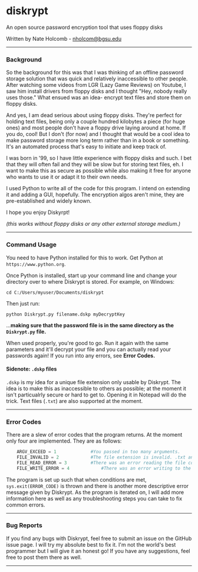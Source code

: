 # diskrypt

An open source password encryption tool that uses floppy disks 

Written by Nate Holcomb - nholcom@bgsu.edu

----

### Background

So the background for this was that I was thinking of an offline password 
storage solution that was quick and relatively inaccessible to other people. 
After watching some videos from LGR (Lazy Game Reviews) on Youtube, I saw him 
install drivers from floppy disks and I thought "Hey, nobody really uses those."
What ensued was an idea- encrypt text files and store them on floppy disks. 

And yes, I am dead serious about using floppy disks. They're perfect for holding
text files, being only a couple hundred kilobytes a piece (for huge ones) and 
most people don't have a floppy drive laying around at home. If you do, cool! 
But I don't (for now) and I thought that would be a cool idea to make password
storage more long term rather than in a book or something. It's an automated 
process that's easy to initiate and keep track of. 

I was born in '99, so I have little experience with floppy disks and such. I bet
that they will often fail and they will be slow but for storing text files, eh. 
I want to make this as secure as possible while also making it free for anyone
who wants to use it or adapt it to their own needs. 

I used Python to write all of the code for this program. I intend on extending it
and adding a GUI, hopefully. The encryption algos aren't mine, they are 
pre-established and widely known. 

I hope you enjoy Diskyrpt!

*(this works without floppy disks or any other external storage medium.)*

----

### Command Usage

You need to have Python installed for this to work. Get Python at `https://www.python.org`.

Once Python is installed, start up your command line and change your directory
over to where Diskrypt is stored. For example, on Windows:

`cd C:/Users/myuser/Documents/diskrypt`

Then just run:

`python Diskrypt.py filename.dskp myDecryptKey`

...**making sure that the password file is in the same directory as the `Diskrypt.py` file.**

When used properly, you're good to go. Run it again with the same parameters and
it'll decrypt your file and you can actually read your passwords again! If you
run into any errors, see **Error Codes.**

#### Sidenote: `.dskp` files

`.dskp` is my idea for a unique file extension only usable by Diskrypt. The idea
is to make this as inaccessible to others as possible; at the moment it isn't 
particualrly secure or hard to get to. Opening it in Notepad will do the trick.
Text files (`.txt`) are also supported at the moment.

----

### Error Codes

There are a slew of error codes that the program returns. At the moment only four
are implemented. They are as follows:

```python
	ARGV_EXCEED = 1				#You passed in too many arguments.
	FILE_INVALID = 2			#The file extension is invalid. .txt and .dskp only!
	FILE_READ_ERROR = 3			#There was an error reading the file contents.
	FILE_WRITE_ERROR = 4			#There was an error writing to the file.
```

The program is set up such that when conditions are met, `sys.exit(ERROR_CODE)`
is thrown and there is another more descriptive error message given by Diskrypt.
As the program is iterated on, I will add more information here as well as any 
troubleshooting steps you can take to fix common errors. 

----

### Bug Reports

If you find any bugs with Diskrypt, feel free to submit an issue on the GitHub
issue page. I will try my absolute best to fix it. I'm not the world's best 
programmer but I will give it an honest go! If you have any suggestions, feel
free to post them there as well. 

----
